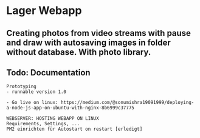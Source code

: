 # Lager Webapp
## Creating photos from video streams with pause and draw with autosaving images in folder without database. With photo library.
## Todo: Documentation
```
Prototyping
- runnable version 1.0

- Go live on linux: https://medium.com/@sonumishra19091999/deploying-a-node-js-app-on-ubuntu-with-nginx-8b6999c37775
```

```
WEBSERVER: HOSTING WEBAPP ON LINUX
Requirements, Settings, ...
PM2 einrichten für Autostart on restart [erledigt]
```